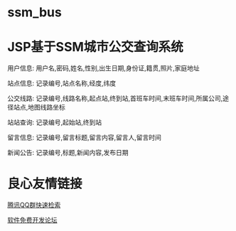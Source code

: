 # ssm_bus
# JSP基于SSM城市公交查询系统

用户信息: 用户名,密码,姓名,性别,出生日期,身份证,籍贯,照片,家庭地址

站点信息: 记录编号,站点名称,经度,纬度

公交线路: 记录编号,线路名称,起点站,终到站,首班车时间,末班车时间,所属公司,途径站点,地图线路坐标

站站查询: 记录编号,起始站,终到站

留言信息: 记录编号,留言标题,留言内容,留言人,留言时间

新闻公告: 记录编号,标题,新闻内容,发布日期



 # 良心友情链接

[腾讯QQ群快速检索](http://u.720life.cn/s/8cf73f7c)

[软件免费开发论坛](http://u.720life.cn/s/bbb01dc0)